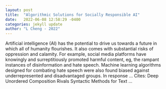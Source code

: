 ```yaml
---
layout: post
title:  "Algorithmic Solutions for Socially Responsible AI"
date:   2022-06-08 12:58:29 -0400
categories: jekyll update
author: "L Cheng - 2022"
---
```

Artificial intelligence (AI) has the potential to drive us towards a future in which all of humanity flourishes. It also comes with substantial risks of oppression and calamity. For example, social media platforms have knowingly and surreptitiously promoted harmful content, eg, the rampant instances of disinformation and hate speech. Machine learning algorithms designed for combating hate speech were also found biased against underrepresented and disadvantaged groups. In response …
Cites: ‪Deep Unordered Composition Rivals Syntactic Methods for Text …‬  